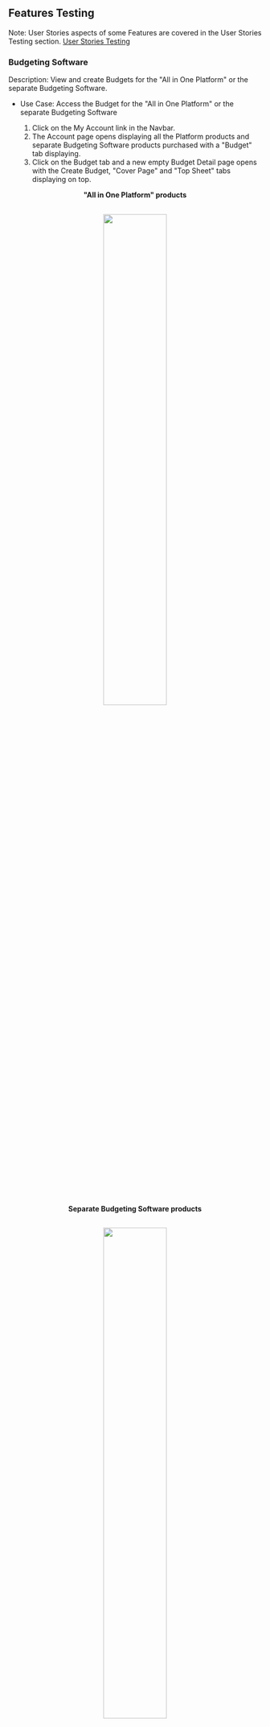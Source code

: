 ## Features Testing
Note: User Stories aspects of some Features are covered in the User Stories Testing section. [User Stories Testing](#User-stories-testing)

### Budgeting Software
Description: View and create Budgets for the "All in One Platform" or the separate Budgeting Software.<br>

- Use Case: Access the Budget for the "All in One Platform" or the separate Budgeting Software<br>

  1. Click on the My Account link in the Navbar.<br>
  2. The Account page opens displaying all the Platform products and separate Budgeting Software products purchased with a "Budget" tab displaying.<br>
  3. Click on the Budget tab and a new empty Budget Detail page opens with the Create Budget, "Cover Page" and "Top Sheet" tabs displaying on top.<br>

<p align="center"> <strong>"All in One Platform" products</strong></p>
<h2 align="center">
<img src="documentation/readme-images/bud1find.png" width="50%">
</h2>

<p align="center"> <strong>Separate Budgeting Software products</strong></p>
<h2 align="center">
<img src="documentation/readme-images/bud1find.png" width="50%">
</h2>

<p align="center"> <strong>New empty Budget page</strong></p>
<h2 align="center">
<img src="documentation/readme-images/xxxxxxxx.png" width="50%">
</h2>

- Use Case: Initialize the Budget<br>

  1. Click on the "Create Budget" tab to open the Create Budget page.<br>
  2. Input production details in one or as many fields as desired at this moment and click "Create".<br>
  3. The newly created Budget Detail page opens displaying the new details inputted. 
  3. An "Edit Budget" tab has now replaced the "Create Budget" tab.

<p align="center"> <strong>Input production details</strong></p>
<h2 align="center">
<img src="documentation/readme-images/bud3create1.png" width="50%">
</h2>

<p align="center"> <strong>Newly Created Budget Detail page</strong></p>
<h2 align="center">
<img src="documentation/readme-images/bud4create2.png" width="50%">
</h2>

- Use Case: Input Budget values by Section<br>

  1. Click the "Edit Button" to open the Edit Budget page.<br>
  2. Below the Production Details section the Above the line, Below the Line Labour, Below the Line Costs, Post Production and Other titles display with their current totals each containing the titles of their respective sections also with their current totals displaying.<br>
  3. More Totals including the "Grand Total" display below.<br>
  4. Click on a section title, "Visual Effects" and its form opens below.<br>

<p align="center"> <strong>Budget Sections and Totals</strong></p>
<h2 align="center">
<img src="documentation/readme-images/bud5edit1.png" width="50%">
</h2>

<p align="center"> <strong>Visual Effects Form opens after clicking its Section Title</strong></p>
<h2 align="center">
<img src="documentation/readme-images/bud6edit2.png" width="50%">
</h2>

[Back to README](/README.md)

- Use Case: Add/Edit values to an "Above the Line" section<br>

  1. Add/Edit input values to the Edit page "Pre-Production & Development" section.<br>
  2. The Edit page Totals change with each input.<br>

<p align="center"> <strong>The "Pre-Production & Development" Section with Inputs and Total</strong></p>
<h2 align="center">
<img src="documentation/readme-images/bud7above1.png" width="50%">
</h2>

<p align="center"> <strong>The Edit page Sections Titles and the Totals Showing the Changes</strong></p>
<h2 align="center">
<img src="documentation/readme-images/bud8above2.png" width="50%">
</h2>

- Use Case: Add/Edit values to a "Below the Line Labour" section<br>

  1. Add/Edit input values to the Edit page "Electrical Labour" section.<br>
  2. Each crew member's Prep, Shoot and Wrap total is calculated from the number of crew in the role and the number of Weeks and the Rate.
  2. The Edit page Totals change with each input.<br> 

<p align="center"> <strong>The "Electrical Labour" Section with Inputs and Total - top half</strong></p>
<h2 align="center">
<img src="documentation/readme-images/bud9belowlab1.png" width="50%">
</h2>

<p align="center"> <strong>The "Electrical Labour" Section with Inputs and Total - bottom half</strong></p>
<h2 align="center">
<img src="documentation/readme-images/bud10belowlab2.png" width="50%">
</h2>

<p align="center"> <strong>The Edit page Sections Titles and the Totals Showing the Changes</strong></p>
<h2 align="center">
<img src="documentation/readme-images/bud11belowlab3.png" width="50%">
</h2>

[Back to README](/README.md)

- Use Case: Add/Edit values to an ""Below the Line Costs" section<br>

  1. Add/Edit input values to the Edit page "Pre-Production & Development" section.<br>
  2. The Edit page Totals change with each input.<br>

<p align="center"> <strong>The "Construction Material" Section with Inputs and Total</strong></p>
<h2 align="center">
<img src="documentation/readme-images/bud12belowcos1.png" width="50%">
</h2>

<p align="center"> <strong>The Edit page Sections Titles and the Totals Showing the Changes</strong></p>
<h2 align="center">
<img src="documentation/readme-images/bud13belowcos2.png" width="50%">
</h2>

- Use Case: Add/Edit values to a "Post Production" section<br>

  1. Add/Edit input values to the Edit page "Editing" section.<br>
  2. The Edit page Totals change with each input.<br>

<p align="center"> <strong>The "Editing" Section with Inputs and Total</strong></p>
<h2 align="center">
<img src="documentation/readme-images/bud14post1.png" width="50%">
</h2>

<p align="center"> <strong>The Edit page Sections Titles and the Totals Showing the Changes</strong></p>
<h2 align="center">
<img src="documentation/readme-images/bud15post2.png" width="50%">
</h2>

- Use Case: Add/Edit values to an "Other" section<br>

  1. Add/Edit input values to the Edit page "Publicity" section.<br>
  2. The Edit page Totals change with each input.<br>

<p align="center"> <strong>The "Publicity" Section with Inputs and Total</strong></p>
<h2 align="center">
<img src="documentation/readme-images/bud16oth1.png" width="50%">
</h2>

<p align="center"> <strong>The Edit page Sections Titles and the Totals Showing the Changes</strong></p>
<h2 align="center">
<img src="documentation/readme-images/bud17oth2.png" width="50%">
</h2>

- Use Case: Add/Edit values to the "Contingincy" and "Bond" inputs<br>

  1. Add/Edit input values to the Edit page "Contingincy" and "Bond" inputs.<br>
  2. The Edit page "Grand Total" changes with each input.<br>

<p align="center"> <strong>The Contingincy and Bond inputs and Grand Total showing the changes</strong></p>
<h2 align="center">
<img src="documentation/readme-images/bud18oth3.png" width="50%">
</h2>

[Back to README](/README.md)

- Use Case: Create the Budget Detail page with all the values inputted and calculated on the edit page<br>

  1. Submit the Edit page with all the newly added changes.<br>
  2. The Budget Detail page displays all above imputs showing correctly.<br>

<p align="center"> <strong>The "Details" and "Totals" match the Edit page ones which were submitted</strong></p>
<h2 align="center">
<img src="documentation/readme-images/bud19detntot.png" width="50%">
</h2>

<p align="center"> <strong>The "Pre-Production & Development" values match the Edit pages ones which were submitted</strong></p>
<h2 align="center">
<img src="documentation/readme-images/bud20prepro.png" width="50%">
</h2>

<p align="center"> <strong>The "Electrical Labour" values match the Edit page ones which were submitted</strong></p>
<h2 align="center">
<img src="documentation/readme-images/bud21eleclab.png" width="50%">
</h2>

<p align="center"> <strong>The "Construction Material" values match the Edit page ones which were submitted</strong></p>
<h2 align="center">
<img src="documentation/readme-images/bud22conmat.png" width="50%">
</h2>

<p align="center"> <strong>The "Editing" values match the Edit page ones which were submitted</strong></p>
<h2 align="center">
<img src="documentation/readme-images/bud23edit.png" width="50%">
</h2>

<p align="center"> <strong>The "Publicity" values match the Edit page ones which were submitted</strong></p>
<h2 align="center">
<img src="documentation/readme-images/bud24pub.png" width="50%">
</h2>

<p align="center"> <strong>The "Contingincy" and "Bond" inputs and the Totals match the Edit page ones which were submitted</strong></p>
<h2 align="center">
<img src="documentation/readme-images/bud25con.png" width="50%">
</h2>

- Use Case: Create the Budget Cover Page displaying the values inputted on the Edit page<br>

  1. Submit the Edit page with all the newly added changes including the production title "Test budget".<br>
  2. Click the "Budget Cover Page" tab.
  2. The "Budget Cover Page" opens displaying all above imputs correctly including the production title "Test budget".<br>

<p align="center"> <strong>Budget Cover Page</strong></p>
<h2 align="center">
<img src="documentation/readme-images/budcover.png" width="50%">
</h2>

- Use Case: Create the Budget Top page with all the values calculated on the Edit page<br>

  1. Submit the Edit page with all the newly added changes.<br>
  2. Click the "Budget Top Sheet" tab.
  2. The "Budget Top Sheet" displays all above values showing correctly.<br>

<p align="center"> <strong>Budget Top Sheet</strong></p>
<h2 align="center">
<img src="documentation/readme-images/budtop1.png" width="50%">
</h2>
<h2 align="center">
<img src="documentation/readme-images/budtop2.png" width="50%">
</h2>
<h2 align="center">
<img src="documentation/readme-images/budtop3.png" width="50%">
</h2>

[Back to README](/README.md)

- Use Case: Use the "Globals" feature to give the Crew's production work's "Weeks Length" a universal value for their "Prep", "Shoot" and "Wrap" inputs<br>

  1. On the Edit page click on the "Globals" tab.<br>
  2. The "Globals" form opens.<br>
  3. Input the values "2.2" in the "Prep" input, "7.6" in the "Shoot" input and "3.4" in the "Wrap" input. One, two or all three may be set. <br>
  4. Click set.<br>
  5. The Globals are added to the correct Edit page inputs.<br>

<p align="center"> <strong>Input and Set the "Prep", "Shoot" and "Wrap" Globals </strong></p>
<h2 align="center">
<img src="documentation/readme-images/bud25globset.png" width="50%">
</h2>

<p align="center"> <strong>The Globals added to the empty inputs in the Camera Labour section</strong></p>
<h2 align="center">
<img src="documentation/readme-images/bud27glob3.png" width="50%">
</h2>

<p align="center"> <strong>The Glodals updated the pre-existing values in the Electrical Labour section and the totals re-calculated instantly</strong></p>
<h2 align="center">
<img src="documentation/readme-images/bud28globel2.png" width="50%">
</h2>

<p align="center"> <strong>The Edit page updated totals after setting the Globals</strong></p>
<h2 align="center">
<img src="documentation/readme-images/bud29globetot.png" width="50%">
</h2>

<p align="center"> <strong>The Budget Detail page's updated totals after setting the Globals and submiting the Edit page</strong></p>
<h2 align="center">
<img src="documentation/readme-images/bud30totp.png" width="50%">
</h2>

- Use Case: Download or Print the finished Budget<br>

  1. Click on the "Download" icon on the Budget page and the Budget is downloaded.<br>
  1. Click on the "Print" icon on the Budget page and the Budget is printed out.<br>

<p align="center"> <strong>xxx</strong></p>
<h2 align="center">
<img src="documentation/readme-images/bud7above1.png" width="90%">
</h2>

[Back to README](/README.md)

### Login/Register/Logout Pages
Description: Django Rest Frameworks is used for the backend and has built in register and login functionality which is used when a User registers, logs in or logs out.<br>

- Use Case: Register an account<br>

  1. Click on any of the Sign Up/Register links on the Home page or the one in the Navbar.<br>
  2. The Register page opens.<br>
  3. Enter a Username, Email, Password but enter a different one for the confirm password field and submit.<br>
  4. An error message displays saying the passwords don't match.<br>
  5. Enter a Username, Email, Password and correct Confirm Password and submit.<br>
  4. The Sign In page opens and on entering the Username and Password the Home page opens, (see image for Sign In page below) <br>

<p align="center"> <strong>Sign Up Page</strong></p>
<h2 align="center">
<img src="documentation/readme-images/signup.png" width="50%">
</h2>

<p align="center"> <strong>Password Error message</strong></p>
<h2 align="center">
<img src="documentation/readme-images/signuperr.png" width="50%">
</h2>

<p align="center"> <strong>Log In Page</strong></p>
<h2 align="center">
<img src="documentation/readme-images/signup3.png" width="50%">
</h2>

- Use Case: Log In<br>

  1. Click on the Sign In link on the Home page or the one in the Navbar.<br>
  2. The Sign In page opens.<br>
  3. Enter a Username and Password and submit.<br>
  4. The Home page opens.<br>

<p align="center"> <strong>Sign In Page</strong></p>
<h2 align="center">
<img src="documentation/readme-images/Signin1.png" width="50%">
</h2>

- Use Case: Log Out<br>

  1. Click on the Sign Out tab in the Navbar.<br>
  2. The User is signed ot and the Sign In page opens.<br>

### Edit Profile/Change Username/Change Password/Forgot Password

- Use Case: Edit User profile. <br>

  1. Click on the My Account link and the Account page opens.<br>
  2. Click the 3 Dots and a menu appears. Select Edit profile.<br>
  3. Enter the new info and an image and submit.<br>
  4. The new info and image display.<br>

<p align="center"> <strong>New Info</strong></p>
<h2 align="center">
<img src="documentation/readme-images/profileed1.png" width="50%">
</h2>

<p align="center"> <strong>New Info Displays</strong></p>
<h2 align="center">
<img src="documentation/readme-images/profileed2.png" width="50%">
</h2>

- Use Case: Change Username. <br>

  1. Click on the My Account link and the Account page opens.<br>
  2. Click the 3 Dots and a menu appears. Select Change Username.<br>
  3. Enter the new Username and submit.<br>
  4. The new Username display correctly and on logging out and signing in with that Username the User is taken to the Home page. The old username no longer is valid.<br>
  5. This has no effect on the Username for Projects.

<p align="center"> <strong>New Username</strong></p>
<h2 align="center">
<img src="documentation/readme-images/profileeditusername.png" width="50%">
</h2>

<p align="center"> <strong>New Username Displays</strong></p>
<h2 align="center">
<img src="documentation/readme-images/profileeditusername2.png" width="50%">
</h2>

<p align="center"> <strong>On Logging In</strong></p>
<h2 align="center">
<img src="documentation/readme-images/changeuser3.png" width="50%">
</h2>

- Use Case: Change Password. <br>

  1. Click on the My Account link and the Account page opens.<br>
  2. Click the 3 Dots and a menu appears. Select Change Password.<br>
  3. The Change Password form opens. Enter the new Password and submit.<br>
  4. On logging out and signing in with that Password the user is taken to the Home page. The old Password no longer is valid.<br>
  5. This has no effect on the Passwords for Projects which still use their own one.

<p align="center"> <strong>New Password</strong></p>
<h2 align="center">
<img src="documentation/readme-images/changepass1.png" width="50%">
</h2>

<p align="center"> <strong>Password is Updated</strong></p>
<h2 align="center">
<img src="documentation/readme-images/changepass2.png" width="50%">
</h2>

<p align="center"> <strong>Old Password no Longer Valid</strong></p>
<h2 align="center">
<img src="documentation/readme-images/changepass3.png" width="50%">
</h2>

<p align="center"> <strong>New Password has no Effect on the Project's Passwords</strong></p>
<h2 align="center">
<img src="documentation/readme-images/changepass4.png" width="50%">
</h2>

- Use Case: Forgot Password. <br>

  1. Click the "Forgot Password" link on the Sign In and the Forgot Password page opens.<br>
  2. Enter the correct email for the account and submit.<br>
  3. A message appears on top saying that a Reset password Link has been sent to the email address.<br>
  4. On clicking on the link the Reset password page opens.<br>
  5. Enter the new password but enter a different one for the confirm password field and submit.<br>
  6. An error message displays saying the passwords don't match.<br>
  7. Enter the new password and the same one for the confirm password field and submit.<br>
  8. A message displays saying that the password is successfully reset.<br>
  9. On using it to log in the user is logged in successfully and taken to the Home page.<br>
  10. This has no effect on the Passwords for Projects which still use their own one.

<p align="center"> <strong>Forgot Password</strong></p>
<h2 align="center">
<img src="documentation/readme-images/forgotpass1.png" width="50%">
</h2>

<p align="center"> <strong>Reset Message</strong></p>
<h2 align="center">
<img src="documentation/readme-images/forgotpass2.png" width="50%">
</h2>

<p align="center"> <strong>The Email</strong></p>
<h2 align="center">
<img src="documentation/readme-images/forgotpass3.png" width="50%">
</h2>

<p align="center"> <strong>Error message for Mismatched Passwords</strong></p>
<h2 align="center">
<img src="documentation/readme-images/forgotpass4.png" width="50%">
</h2>

<p align="center"> <strong>Password Succcessfully Reset</strong></p>
<h2 align="center">
<img src="documentation/readme-images/forgotpass5.png" width="50%">
</h2>

<p align="center"> <strong>Logged In Successfully Using the New Password</strong></p>
<h2 align="center">
<img src="documentation/readme-images/forgotpass6.png" width="50%">
</h2>

### Security
Description: Django Rest Frameworks is used for the backend and has its own security checks dealing with Permissions and Authorisations. The site also uses a number of security measures to prevent unauthorised users from accessing pages they do not have permission to, mainly other user's account pages. <br>

- Use Case: Access an Account without valid Authorisation and not being registered for a different Account.<br>

  1. Enter an Account URL in the browser without valid Authorisation and click enter, e.g. "...../acccounts/43".<br>
  2. The screen goes blank apart from a Spiiner.<br>

<p align="center"> <strong>No Access</strong></p>
<h2 align="center">
<img src="documentation/readme-images/secacc1.png" width="50%">
</h2>

- Use Case: Access an Account without valid Authorisation despite being registered for a different Account.<br>

  1. Enter an Account URL without valid Authorisation in the browser and click enter.<br>
  2. The screen goes blank apart from a Spinner. <br>

[Back to README](/README.md)

### The Home Page
Description: This page primarily aims to give the User information about the app and its products and is divided in three sections. First the landing page image which has links to the different information pages and a register link. Secondly a bullet point section giving an overview of the app. The last section has a brief summary of the Creative, Production and Budgeting features and when clicked on takes the user to that feature's information page.<br>

- Use Case: Find information about the app. <br>

  1. Enter the site and land on the Home page.<br>
  2. View information about the app and its products.<br>

<p align="center"> <strong>xxx</strong></p>
<h2 align="center">
<img src="documentation/readme-images/home6.png" width="50%">
</h2>

### The Creative, Production and Budgeting Features Explanatory Pages
Description: When a feature link is clicked on in the Navbar, the Home page image or the Home page section the page for that feature opens. It gives a brief concise overview of that feature along with image from the actual software.<br>

- Use Case: Find information about the Schedule feature. <br>

  1. Click a Schedule link on the Home page.<br>
  2. The Schedule information page opens.<br>

<p align="center"> <strong>Schedule Information Page</strong></p>
<h2 align="center">
<img src="documentation/readme-images/homesched.png" width="50%">
</h2>

[Back to README](/README.md)

### The Subscription Page

- Use Case: View and Purchase Platform Subscriptions. <br>

  1. Click on the Subscription Plans link and the Subscriptions page opens displaying all the plans.<br>
  2. Click on a Platform Plan and the Stripe page opens.<br>
  3. Enter you Details but don't tick the Terms and Conditions box and submit.<br>
  4. A Message appears telling you to tick the bow.<br>
  5. Tick the box and submit.<br>
  6. You are taken back to the Subscriptions page and now your plan is active and all lower plans are Unavailable and all higher plans have an Upgrade option.<br>
  7. An email is sent to you advising you of your plan.<br>

<p align="center"> <strong>Subscriptions page</strong></p>
<h2 align="center">
<img src="documentation/readme-images/subscrip1.png" width="50%">
</h2>

<p align="center"> <strong>The Stripe Page Filled In</strong></p>
<h2 align="center">
<img src="documentation/readme-images/stripe.png" width="50%">
</h2>

<p align="center"> <strong>The tick the Terms and Conditions Box Message</strong></p>
<h2 align="center">
<img src="documentation/readme-images/terms.png" width="50%">
</h2>

<h1>Errors - Upgrade and unavailable need fix replace this image</h1>

<p align="center"> <strong>The Active Plan</strong></p>
<h2 align="center">
<img src="documentation/readme-images/subactive.png" width="50%">
</h2>

<p align="center"> <strong>The Email</strong></p>
<h2 align="center">
<img src="documentation/readme-images/subemail.png" width="50%">
</h2>

- Use Case: Upgrade a Platform product. <br>

  1. Click on the Subscription Plans link and the Subscription page opens with your current plan, e.g. Gold++.<br>
  2. Click on a higher Budget Plan you want to upgrade to, e.g. Platinum, and the Stripe page opens.<br>
  3. Enter you Details and submit.<br>
  4. You are taken back to the Subscriptions page and now your new plan, Platinum, is active not you old one, and all lower plans are Unavailable and all higher plans would have have an Upgrade option if they were any.<br>
  5. An email is sent to you advising you of your new plan.<br>
  6. On the My Account Budget page the message displaying the correct number of remaing Projects and the total for that plan displays correctly, e.g. 39 Projects remaining out of 40. <br>

<h1>Errors - email wording error - need fix replace this image</h1>

<p align="center"> <strong>Upgrade Email</strong></p>
<h2 align="center">
<img src="documentation/readme-images/subbudemail.png" width="50%">
</h2>

<h1>Errors - After Upgrading a project plan the old plan all the lower plans should be unavailable - need fix replace this image</h1>

<p align="center"> <strong>New Active Platform Plan</strong></p>
<h2 align="center">
<img src="documentation/readme-images/home6.png" width="50%">
</h2>

<h1>Errors - After Upgrading a project plan the remaining is not calculating correctly - need fix replace this image</h1>

<p align="center"> <strong>The Correct New Number of remaning Projects</strong></p>
<h2 align="center">
<img src="documentation/readme-images/home.png" width="50%">
</h2>

- Use Case: Cancel a Platform Product. <br>

  1. Click on the Subscription Plans link and the Subscription page opens with your current plan, e.g. Platninum.<br>
  2. Click on the Cancel button and a message displays asking you to confirm delete.<br>
  3. Click Yes.<br>
  4. You are taken back to the Subscriptions page and now your new plan has a message saying that your subscription is canceled but you can use the service till the end ot the current payment cycle.<br>
  3. Once the payment cycle ends the Subscription plan along with all other plans revert back to "Buy" and the Projects no longer display in the My Account page.<br>

<p align="center"> <strong>Confirm Delete</strong></p>
<h2 align="center">
<img src="documentation/readme-images/subconcanbud.png" width="50%">
</h2>

<h1>Errors - After Canceling a budget plan the old plan should be canceled and  unavailable - need fix replace this image</h1>

<p align="center"> <strong>Cancelled with Use Message</strong></p>
<h2 align="center">
<img src="documentation/readme-images/subbudcancel.png" width="50%">
</h2>

<p align="center"> <strong>Subscriptions Revert to Buy</strong></p>
<h2 align="center">
<img src="documentation/readme-images/subrev.png" width="50%">
</h2>

- Use Case: Purchase separate "Budgeting Software" products. <br>

  1. Click on the Subscription Plans link and the Subscription page opens.<br>
  2. Click on a Budget Plan and the Stripe page opens.<br>
  3. Enter you Details but don't tick the Terms and Conditions box and submit.<br>
  4. A Message appears telling you to tick the box.<br>
  5. Tick the box and submit.<br>
  6. You are taken back to the Subscriptions page and now your plan is active and all lower plans are Unavailable and all higher plans have an Upgrade option<br>
  7. An email is sent to you advising you of your plan.<br>
  8. On the My Account Budget page the message displaying the correct number of remaing Budgets and the total for that plan displays correctly, e.g. 29 Budgets remaining out of 30. <br>

<p align="center"> <strong>Stripe</strong></p>
<h2 align="center">
<img src="documentation/readme-images/subbudstripe.png" width="50%">
</h2>

<p align="center"> <strong>Active Budget Plan</strong></p>
<h2 align="center">
<img src="documentation/readme-images/subbudget1.png" width="50%">
</h2>

- Use Case: Upgrade a separate "Budgeting Software" product. <br>

  1. Click on the Subscription Plans link and the Subscription page opens with your current plan, e.g. Platinum.<br>
  2. Click on a higher Budget Plan you want to upgrade to, e.g. D2, and the Stripe page opens.<br>
  3. Enter your Details and submit.<br>
  4. You are taken back to the Subscriptions page and now your new plan, D2, is active not you old one,and all lower plans are Unavailable and all higher plans would have have an Upgrade option if they were any.<br>
  5. An email is sent to you advising you of your new plan.<br>
  6. On the My Account Budget page the message displaying the correct number of remaing Budgets and the total for that plan displays correctly, e.g. 39 Budgets remaining out of 40. <br>

<h1>Errors - email wording error - need fix replace this image</h1>

<p align="center"> <strong>Upgrade Email</strong></p>
<h2 align="center">
<img src="documentation/readme-images/subbudemail.png" width="50%">
</h2>

<h1>Errors - After Upgrading a budget plan the old plan should be canceled and  unavailable - need fix replace this image</h1>

<p align="center"> <strong>New Active Budget Plan</strong></p>
<h2 align="center">
<img src="documentation/readme-images/home6.png" width="50%">
</h2>

- Use Case: Cancel a separate "Budgeting Software" product. <br>

  1. Click on the Subscription Plans link and the Subscription page opens with your current plan, e.g. Platinum.<br>
  2. Click on the Cancel button and a message displays asking you to confirm delete.<br>
  3. Click Yes.<br>
  4. You are taken back to the Subscriptions page and now your new plan has a message saying that your subscription is canceled but you can use the service till the end ot the current payment cycle.<br>

<p align="center"> <strong>Confirm Delete</strong></p>
<h2 align="center">
<img src="documentation/readme-images/subconcanbud.png" width="50%">
</h2>

<h1>Errors - After Canceling a budget plan the old plan should be canceled and  unavailable - need fix replace this image</h1>

<p align="center"> <strong>Confirm Delete</strong></p>
<h2 align="center">
<img src="documentation/readme-images/subbudcancel.png" width="50%">
</h2>

### The Account Page
Description: When My Account is clicked on in the Navbar the user's Account page opens. It displays all the user's Projects and a link to the user's Budgets. It displays how many Projects are left on the subscription and has a "Create Projects" button.<br>
Note: If a plan is cancelled and the user purchases a new plan all their old Projects will display and be usable but they are not included in the total remaining.

- Use Case: View "Platform" Projects. <br>

  1. Click on the My account link and the My Account page opens.<br>
  2. The User's "Platform" Projects display along with a link to the seperate "Budgeting Software".<br>
  3. The new project is displayed below.

<p align="center"> <strong>xxx</strong></p>
<h2 align="center">
<img src="documentation/readme-images/home6.png" width="50%">
</h2>

- Use Case: Create and purchase "Platform" projects. <br>

  1. Click on the My Account link and the Account page opens.<br>
  2. Use the "Create Project" feature to create and purchase new "Platform" projects.<br>
  3. The new project is displayed below.

<p align="center"> <strong>xxx</strong></p>
<h2 align="center">
<img src="documentation/readme-images/home6.png" width="50%">
</h2>

- Use Case: Create and purchase separate "Budgeting Software" products. <br>

  1. Click on the My Account link and the Account page opens.<br>
  2. Use the "Create Budget" feature to create and purchase new "Platform" "Budgeting Software" products.<br>
  3. The new product is displayed below.

<p align="center"> <strong>xxx</strong></p>
<h2 align="center">
<img src="documentation/readme-images/home6.png" width="50%">
</h2>

- Use Case: Edit User profile. <br>

  1. Click on the My Account link and the Account page opens.<br>
  2. Click the 3 Dots and a menu appears. Select Edit profile.<br>
  3. Enter the new info and an image and submit.<br>
  4. The new info and image display.<br>

<p align="center"> <strong>New Info</strong></p>
<h2 align="center">
<img src="documentation/readme-images/profileed1.png" width="50%">
</h2>

<p align="center"> <strong>New Info Displays</strong></p>
<h2 align="center">
<img src="documentation/readme-images/profileed2.png" width="50%">
</h2>

- Use Case: Edit Username. <br>

  1. Click on the My Account link and the Account page opens.<br>
  2. Click the 3 Dots and a menu appears. Select Change Username.<br>
  3. Enter the new username and submit.<br>
  4. The new username display correctly and on logging oit and signing in with that username the user is taken to the Home page. The old user name no longer is valid.<br>
  5. This has no effect on the usernames for projects.

<p align="center"> <strong>New Username</strong></p>
<h2 align="center">
<img src="documentation/readme-images/profileeditusername.png" width="50%">
</h2>

<p align="center"> <strong>New Username Displays</strong></p>
<h2 align="center">
<img src="documentation/readme-images/profileeditusername2.png" width="50%">
</h2>

### The Chat page
Description: This allows users to add and view Chats. It also has a link to the Profiles page which contains all existing users and the ability for the user to follow them. In doing so the user will create their feed of posts from their followed users. It is intended to build a community for the users of the app where they can share their thoughts and experiences and promote themselves and in return the actual software itself.<br>
First time and returning users who are trying to find out about the software and deciding whether or not to purchase a product can browse all the Chat messages from users who are already using the software, along with their comments, in the Chat feature. This will give the user a real unfiltered idea about the actual realtime use of the app. <br>

- Use Case: View Chats. <br>

  1. Click on the Chat link in the Navbar and the Chat page opens.<br>
  2. View the Chat messages.

<p align="center"> <strong>xxx</strong></p>
<h2 align="center">
<img src="documentation/readme-images/home6.png" width="50%">
</h2>

- Use Case: Add a Chat. <br>

  1. Click on the Chat link in the Navbar and the Chat page opens.<br>
  2. Click on the "Add Chat" tab and the Add Chat form opens.<br>
  3. Fill in the form and submit. <br>

<p align="center"> <strong>xxx</strong></p>
<h2 align="center">
<img src="documentation/readme-images/home6.png" width="50%">
</h2>

- Use Case: Add a Comment. <br>

  1. Click on the Chat link in the Navbar and the Chat page opens.<br>
  2. Click on a Chat message and it opens.<br>
  3. Fill in the comment form and submit. <br>
  4. The Comment is displayed on the page. <br>

<p align="center"> <strong>xxx</strong></p>
<h2 align="center">
<img src="documentation/readme-images/home6.png" width="50%">
</h2>

- Use Case: View Profiles. <br>

  1. Click on the Chat link in the Navbar and the Chat page opens.<br>
  2. Click on a Profiles tab and the Profiles page opens.<br>
  3. All the Profiles display. <br>
  4. Click on one to view its details and Chats.

<p align="center"> <strong>xxx</strong></p>
<h2 align="center">
<img src="documentation/readme-images/home6.png" width="50%">
</h2>

- Use Case: Follow a Profile. <br>

  1. Click on the Chat link in the Navbar and the Chat page opens.<br>
  2. Click on a Profiles tab and the Profiles page opens.<br>
  3. All the Profiles display. <br>
  4. Click the  "Follow" or "Unfollow" tab to follow or unfollow a profile.<br>

<p align="center"> <strong>xxx</strong></p>
<h2 align="center">
<img src="documentation/readme-images/home6.png" width="50%">
</h2>

### Stripe ????????????????????
Description: <br>

- Use Case:  <br>

  1. Cmm<br>
  2. mmm<br>
  3. mmm

  Stripe is used for the payment system. On selecting a product the User will be brought to the Stripe payment page.
  <br>For the "All in One Platform" this feature will take the User's details and after a Free trial period will take a monthly payment if the User does not cancel. For the separate "Budgeting Software" it will take the whole sum after a Free Trial period if the User does not cancel. It also allows the user to cancel at any time.

<p align="center"> <strong>xxx</strong></p>
<h2 align="center">
<img src="documentation/readme-images/home6.png" width="50%">
</h2>

<!-- ### Testing Stripe Card and Details Input Errors

If incorrect details or there are required boxes not filled in an error message will display.

<p align="center"><strong>Missing Details</strong></p>

<h2 align="center">
<img src="documentation/readme-images/home6.png" width="25%">
</h2>

<p align="center"><strong>Incorrect Card Number</strong></p>

<h2 align="center">
<img src="documentation/readme-images/card-inco.png" width="90%">
</h2>

### Testing Stripe Two-step authentication

The testing method for Two-step authentication was used and it proved successfully.<br>
The card number for this is 4000 0000 0000 3220.

<p align="center"><strong>First Fail was Selected then Complete</strong></p>

<h2 align="center">
<img src="documentation/readme-images/home6.png" width="90%">
</h2>

<p align="center"><strong>Fail Result</strong></p>

<h2 align="center">
<img src="documentation/readme-images/home6.png" width="90%">
</h2>

<p align="center"><strong>Complete Result</strong></p>

<h2 align="center">
<img src="documentation/readme-images/home6.png" width="90%">
</h2> -->

### Responsive Design
Description: The site is responsive to all screen sizes and the images respond in proportion. br>

- Use Case: xxx <br>

  1. xxx<br>

<p align="center"> <strong>Large Screen</strong></p>
<h2 align="center">
<img src="documentation/readme-images/home6.png" width="90%">
</h2>

<p align="center"> <strong>Small Screen 320px</strong></p>
<h2 align="center">
<img src="documentation/readme-images/home6.png" width="90%">
</h2>

## User Stories Testing
Note: Functional aspects of some User Stories are covered in the Features Testing section. [Features](#features-testing)

### First Time User Goals

1. #### As a First Time User, I want to learn what the site has to offer and how to navigate the site quickly.

    - The Landing/Home page is split into three sections. The first informs the user as to the nature of the site and what it offers, an "All in One" Film, TV and Video Production Software platform and "Budgeting Software" as a individual product.<br>
    It then lists the software's features under the Creative and the Production side headings. These can be clicked on to take the user quickly to the information page for that feature.<br>
    The second section gives a brief easy to understand overview of what the software does and what it can be used for.<br>
    At the top of every page the Navbar displays all options for the user so they can select their desired destination quickly.<br>

<p align="center"><strong>Landing Page and Navbar</strong></p>   
<h2 align="center">
<img src="documentation/readme-images/home6.png" width="50%">
</h2>

2. #### As a First Time User, I want to view information on the different features of the software.

    - The third section of the home page gives a brief summary of the above mentioned features and when again clicked on, as with the links in the image, take the user to that feature's information page. These pages give a clear easy to understand explanation of the feature with actual images of the software. Links to these pages can again be found in the Navbar.

<p align="center"><strong>Feature's Information Page</strong></p>   
<h2 align="center">
<img src="documentation/readme-images/home6.png" width="50%">
</h2>

3. #### As a First Time User, I want to register an account easily.

    - The user will be given the option to Register immediately by a link at the bottom of the landing page image and in the Navbar. On clicking they will be taken to the Register Page and only have to enter a username and password to sign up. See Features Testing for more.<br>

[Back to README](/README.md)

### Returning User Goals

1. #### As a Returning User, I want to easily login and logout.

    - The user can login and logout easily from the My Account nav link. 
    The site also includes a feature that keeps a user signed in for 24 hours so they don't have to go to the trouble of signing in if they are using it regularly. See Features Testing for more.

2. #### As a Returning User, I want to view or update my profile.

    - On clicking on the My Profile tab in the My Account Navbar the User is taken to their Profile Page where they can view and update their Profile details.

<p align="center"><strong>xxxxxxx</strong></p>
<h2 align="center">
<img src="documentation/readme-images/home6.png" width="50%">
</h2>

3. #### As a Returning User, I want to see what people are saying about the app and know if it is professional and trustworthy.

    - The user can view reviews and testimonials from registered users on the Testimonials page, which is easily accessible from a link in the Navbar. Positive, short and concise lines from these will also be added to the landing page to immediately make an impact on the user.<br>
    The user can also browse all the Chat messages from users who are already using the software, along with their comments, in the Chat feature. This will give the user a real unfiltered idea about the actual real-time use of the app. 

<p align="center"><strong>xxxxxx</strong></p>
<h2 align="center">
<img src="documentation/readme-images/home6.png" width="50%">
</h2>

4. #### As a Returning User, I want purchase products easily.

    - Once the user has Registered whenever they login their My Account link will display in the Navbar. On going to their Account page the user will immediately see the "Create Project" and "Create Budget" features with a brief summary of each product above it. <br> It also contains a concise explanation of what happens when a product is created and how the user should proceed.
    <br>The Create Project is for the "All in One Platform" and the user can choose which version, the Film, TV or Video/Short production software, best suits their project using the summary above to guide them. The Create Budget is for the Budgeting software. Both the Projects and Budgets will have a discounted student version and the Projects have a one month free trial both of which are designed to create more sales.<br>
    Once the user selects a product they will be taken to the Stripe page to complete the transaction. And once the sale goes through the user will receive an email confirming the purchase and containing the project details. These detail include the Project URL and the user's username and password.<br>
    Lastly the project or Budget will now display on the user's account page with its URL. See Features Testing for more.

<p align="center"><strong>xxxxxx</strong></p>
<h2 align="center">
<img src="documentation/readme-images/home6.png" width="50%">
</h2>

[Back to README](/README.md)

### Frequent User Goals

1. #### As a Frequent User, I want to view my purchased products and projects.

    - The user can easily view their purchased products and projects in their Account page, the link for which is clearly displayed in the Navbar. See Features Testing for more.

2. #### As a Frequent User, I want to easily reset my password if I forget it.

    - The user can easily reset their password by clicking the Forgot Password link which is clearly displayed on the Sign In page.

<p align="center"><strong>xxxxxxx</strong></p>
<h2 align="center">
<img src="documentation/readme-images/home6.png" width="50%">
</h2>

3. #### As a Frequent User, I want to view my order history and payment details.

    - The user can easily view their order history and payment details by click on the link for this in their account page.

<p align="center"><strong>xxxxxxx</strong></p>
<h2 align="center">
<img src="documentation/readme-images/home6.png" width="50%">
</h2>

4. #### As a Frequent User, I want to post messages and comments on the Chat page.

     - See Features Testing.

5. #### As a Frequent User, I want to easily change my password and username.

- The user can easily change their password and username by clicking on the link on their Profile page.

<p align="center"><strong>xxxxxxx</strong></p>
<h2 align="center">
<img src="documentation/readme-images/home6.png" width="50%">
</h2>

6. #### As a Frequent User, I want to use the Budgeting Software.

    - A complete breakdown of the usage and testing of this is in the Features section.

[Back to README](/README.md)

### Owner/Admin User Goals

1. #### As the Owner/Admin User I want to edit product prices and details.

    - This is easily achieved through the site's development editor and re-deployment.

<p align="center"><strong>xxxxxxx</strong></p>
<h2 align="center">
<img src="documentation/readme-images/home6.png" width="50%">
</h2> 

2. #### As the Owner/Admin User I want to add testimonials and reviews to the Testimonial page.

    - This is easily achieved through the site's development editor and re-deployment.

<p align="center"><strong>xxxxxxx</strong></p>
<h2 align="center">
<img src="documentation/readme-images/home6.png" width="50%">
</h2> 

3. #### As the Owner/Admin User I want add new testimonial lines and other marketing and sales items to the landing page.

    - This is easily achieved through the site's development editor and re-deployment.

<p align="center"><strong>xxxxxxx</strong></p>
<h2 align="center">
<img src="documentation/readme-images/home6.png" width="50%">
</h2> 

4. #### As the Owner/Admin User I want to post messages or respond to messages in the Chat feature.

    - The Owner/Admin User can easily post messages or respond to messages with new posts or comments in the Chat feature, their posts being clearly distinguishable through styling.

<p align="center"><strong>xxxxxxx</strong></p>
<h2 align="center">
<img src="documentation/readme-images/home6.png" width="50%">
</h2> 

5. #### As the Owner/Admin User I want control over material posted on the site for legal and other purposes.

    - The Owner/Admin User can delete posts and comments in the Chat feature. They can also delete Users.

<p align="center"><strong>xxxxxxx</strong></p>
<h2 align="center">
<img src="documentation/readme-images/home6.png" width="50%">
</h2> 

[Back to README](/README.md)

## Lighthouse

Lighthouse was used to test every page on desktop and mobile screens.<br>
To view all Lighthouse testing go to the Testing page. Issues were resolved if necessary.

 [Back to README](/README.md)